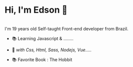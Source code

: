 Hi, I'm Edson :wave:
==============
<!-- <img align="right" alt="GIF" height="100px" width="100px" src="./gif.gif" /> -->
<br />
I'm 19 years old Self-taught Front-end developer from Brazil.

- 📚 Learning Javascript & ........

- 🎯 <i>with Css, Html, Sass, Nodejs, Vue.....</i>


- 📚 Favorite Book : The Hobbit
<br />
